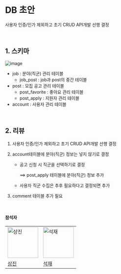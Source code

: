 # DB 초안

사용자 인증/인가 제외하고 초기 CRUD API개발 선행 결정

<br />

## 1. 스키마

![image](https://user-images.githubusercontent.com/42775225/150680599-f04bbbbf-b3dc-457a-95bc-21468f86af33.png)

- job : 분야(직군) 관리 테이블
  - job_post : job과 post의 중간 테이블
- post : 모집 공고 관리 테이블
  - post_favorite : 좋아요 관리 테이블
  - post_apply : 지원자 관리 테이블
- account : 사용자 관리 테이블

<br />

## 2. 리뷰

1. 사용자 인증/인가 제외하고 초기 CRUD API개발 선행 결정

2. account테이블에 분야(직군) 정보는 넣지 않기로 결정

   - 공고 신청 시 직군을 선택하기로 결정

     ==> post_apply 테이블에 분야(직군) 정보 추가

   - 사용자 직군 수집은 추후 필요하다고 결정되면 추가

3. comment 테이블 추가 필요

<br />

#### 참석자

<table> 	
  <tr>    
    <td><img src="https://avatars.githubusercontent.com/u/42775225?v=4" width=100px alt="상진"/></td> 	    
    <td><img src="https://avatars.githubusercontent.com/u/37795866?v=4" width=100px alt="석재"/></td> 	
  </tr>	
  <tr>	    
    <td><a href="https://github.com/osj3474" target="_blank">상진</a></td> 	    
    <td><a href="https://github.com/doljae" target="_blank">석재</a></td> 	
  </tr>  
</table>
